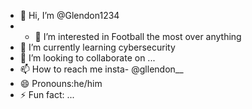- 👋 Hi, I’m @Glendon1234
- - 👀 I’m interested in Football the most over anything
- 🌱 I’m currently learning cybersecurity
- 💞️ I’m looking to collaborate on ...
- 📫 How to reach me insta- @gllendon__
- 😄 Pronouns:he/him
- ⚡ Fun fact: ...

<!---
Glendon1234/Glendon1234 is a ✨ special ✨ repository because its `README.md` (this file) appears on your GitHub profile.
You can click the Preview link to take a look at your changes.
--->
